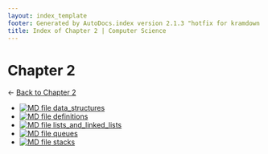 ```yaml
---
layout: index_template
footer: Generated by AutoDocs.index version 2.1.3 "hotfix for kramdown bugs" ⓒ Starwort, 2020
title: Index of Chapter 2 | Computer Science
---
```


# Chapter 2

← [Back to Chapter 2](..)

- [![MD file](https://img.icons8.com/windows/512/bb86fc/regular-document.png) data_structures](Paper_1/section_4/chapter_2/data_structures.md)
- [![MD file](https://img.icons8.com/windows/512/bb86fc/regular-document.png) definitions](Paper_1/section_4/chapter_2/definitions.md)
- [![MD file](https://img.icons8.com/windows/512/bb86fc/regular-document.png) lists_and_linked_lists](Paper_1/section_4/chapter_2/lists_and_linked_lists.md)
- [![MD file](https://img.icons8.com/windows/512/bb86fc/regular-document.png) queues](Paper_1/section_4/chapter_2/queues.md)
- [![MD file](https://img.icons8.com/windows/512/bb86fc/regular-document.png) stacks](Paper_1/section_4/chapter_2/stacks.md)
